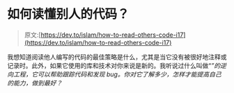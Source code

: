 # 如何读懂别人的代码？

> 原文:[https://dev.to/islam/how-to-read-others-code-i17](https://dev.to/islam/how-to-read-others-code-i17)

我想知道阅读他人编写的代码的最佳策略是什么，尤其是当它没有被很好地注释或记录时。此外，如果它使用的库和技术对你来说是新的。我听说过什么叫做“*”的逆向工程，它可以帮助跟踪代码和发现 bug。你对它了解多少，怎样才能提高自己的能力，做到最好？*
